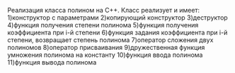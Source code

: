 Реализация класса полином на С++. Класс реализует и имеет: 
1)конструктор с параметрами
2)копирующий конструктор
3)деструктор
4)функция получения степени полинома
5)функция получения коэффициента при i-й степени
6)функция задания коэффициента при i-й степени, возвращает степень полинома
7)оператор сложения двух полиномов
8)оператор присваивания
9)дружественная функция умножения полинома на константу
10)функция ввода полинома
11)функция вывода полинома

